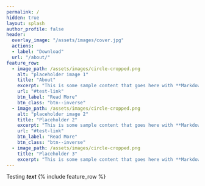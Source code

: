 ```yaml
---
permalink: /
hidden: true
layout: splash
author_profile: false
header:
  overlay_image: "/assets/images/cover.jpg"
  actions:
  - label: "Download"
  url: "/about/"
feature_row:
  - image_path: /assets/images/circle-cropped.png
    alt: "placeholder image 1"
    title: "About"
    excerpt: "This is some sample content that goes here with **Markdown** formatting."
    url: "#test-link"
    btn_label: "Read More"
    btn_class: "btn--inverse"
  - image_path: /assets/images/circle-cropped.png
    alt: "placeholder image 2"
    title: "Placeholder 2"
    excerpt: "This is some sample content that goes here with **Markdown** formatting."
    url: "#test-link"
    btn_label: "Read More"
    btn_class: "btn--inverse"
  - image_path: /assets/images/circle-cropped.png
    title: "Placeholder 3"
    excerpt: "This is some sample content that goes here with **Markdown** formatting."
---
```

Testing ***text***
{% include feature_row %}

